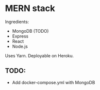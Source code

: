 # MERN stack

Ingredients:

* MongoDB (TODO)
* Express
* React
* Node.js

Uses Yarn.
Deployable on Heroku.

## TODO:

* Add docker-compose.yml with MongoDB